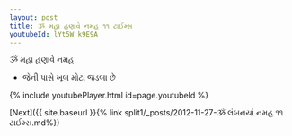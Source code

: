 ```yaml
---
layout: post
title: ૐ મહા હણાવે નમહ ૧૧ ટાઈમ્સ
youtubeId: lYt5W_k9E9A
---
```

 
 
 ૐ મહા હણાવે નમહ  
 
 -  જેની પાસે ખૂબ મોટા જડબા છે 
 
  
 
  
 
 
 
 
 
 


{% include youtubePlayer.html id=page.youtubeId %}
 
[Next]({{ site.baseurl }}{% link  split1/_posts/2012-11-27-ૐ લંબનયાં નમહ ૧૧ ટાઈમ્સ.md%})
 
